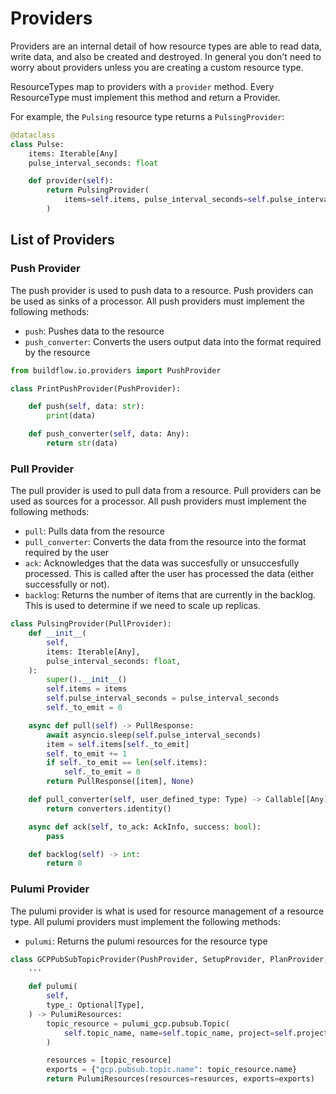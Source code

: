 # Providers

Providers are an internal detail of how resource types are able to read data, write data, and also be created and destroyed. In general you don't need to worry about providers unless you are creating a custom resource type.

ResourceTypes map to providers with a `provider` method. Every ResourceType must implement this method and return a Provider.

For example, the `Pulsing` resource type returns a `PulsingProvider`:

```python
@dataclass
class Pulse:
    items: Iterable[Any]
    pulse_interval_seconds: float

    def provider(self):
        return PulsingProvider(
            items=self.items, pulse_interval_seconds=self.pulse_interval_seconds
        )
```

## List of Providers

### Push Provider

The push provider is used to push data to a resource. Push providers can be used as sinks of a processor. All push providers must implement the following methods:

- `push`: Pushes data to the resource
- `push_converter`: Converts the users output data into the format required by the resource

```python
from buildflow.io.providers import PushProvider

class PrintPushProvider(PushProvider):

    def push(self, data: str):
        print(data)

    def push_converter(self, data: Any):
        return str(data)
```

### Pull Provider

The pull provider is used to pull data from a resource. Pull providers can be used as sources for a processor. All push providers must implement the following methods:

- `pull`: Pulls data from the resource
- `pull_converter`: Converts the data from the resource into the format required by the user
- `ack`: Acknowledges that the data was succesfully or unsuccesfully processed. This is called after the user has processed the data (either successfully or not).
- `backlog`: Returns the number of items that are currently in the backlog. This is used to determine if we need to scale up replicas.

```python
class PulsingProvider(PullProvider):
    def __init__(
        self,
        items: Iterable[Any],
        pulse_interval_seconds: float,
    ):
        super().__init__()
        self.items = items
        self.pulse_interval_seconds = pulse_interval_seconds
        self._to_emit = 0

    async def pull(self) -> PullResponse:
        await asyncio.sleep(self.pulse_interval_seconds)
        item = self.items[self._to_emit]
        self._to_emit += 1
        if self._to_emit == len(self.items):
            self._to_emit = 0
        return PullResponse([item], None)

    def pull_converter(self, user_defined_type: Type) -> Callable[[Any], Any]:
        return converters.identity()

    async def ack(self, to_ack: AckInfo, success: bool):
        pass

    def backlog(self) -> int:
        return 0
```

### Pulumi Provider

The pulumi provider is what is used for resource management of a resource type. All pulumi providers must implement the following methods:

- `pulumi`: Returns the pulumi resources for the resource type

```python
class GCPPubSubTopicProvider(PushProvider, SetupProvider, PlanProvider, PulumiProvider):
    ...

    def pulumi(
        self,
        type_: Optional[Type],
    ) -> PulumiResources:
        topic_resource = pulumi_gcp.pubsub.Topic(
            self.topic_name, name=self.topic_name, project=self.project_id
        )

        resources = [topic_resource]
        exports = {"gcp.pubsub.topic.name": topic_resource.name}
        return PulumiResources(resources=resources, exports=exports)
```
